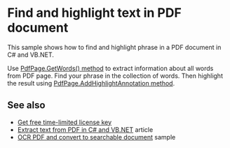 # Find and highlight text in PDF document
This sample shows how to find and highlight phrase in a PDF document in C# and VB.NET.

Use [PdfPage.GetWords() method](https://bitmiracle.com/pdf-library/api/pdfpage-getwords) to extract information about all words from PDF page. Find your phrase in the collection of words. Then highlight the result using [PdfPage.AddHighlightAnnotation method](https://bitmiracle.com/pdf-library/api/pdfpage-addhighlightannotation).

## See also
* [Get free time-limited license key](https://bitmiracle.com/pdf-library/download)
* [Extract text from PDF in C# and VB.NET](https://bitmiracle.com/pdf-library/pdf-text/extract) article
* [OCR PDF and convert to searchable document](/Samples/Text/OcrAndMakeSearchable) sample